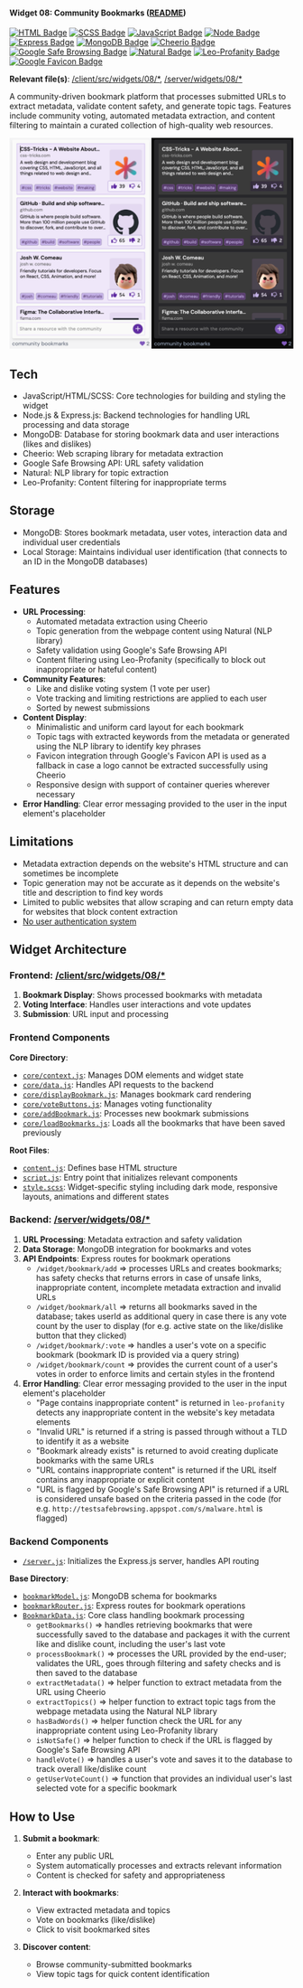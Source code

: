 #### Widget 08: Community Bookmarks ([README](https://github.com/aniqatc/playground/blob/main/docs/widgets/))

[![HTML Badge](https://img.shields.io/badge/HTML-602CA2)](https://github.com/aniqatc/playground)
[![SCSS Badge](https://img.shields.io/badge/SCSS-602CA2)](https://github.com/aniqatc/playground)
[![JavaScript Badge](https://img.shields.io/badge/JavaScript-602CA2)](https://github.com/aniqatc/playground)
[![Node Badge](https://img.shields.io/badge/Node-602CA2)](https://github.com/aniqatc/playground)
[![Express Badge](https://img.shields.io/badge/Express-602CA2)](https://github.com/aniqatc/playground)
[![MongoDB Badge](https://img.shields.io/badge/MongoDB-602CA2)](https://github.com/aniqatc/playground)
[![Cheerio Badge](https://img.shields.io/badge/Cheerio-602CA2)](https://github.com/aniqatc/playground)
[![Google Safe Browsing Badge](https://img.shields.io/badge/Google%20Safe%20Browsing-602CA2)](https://github.com/aniqatc/playground)
[![Natural Badge](https://img.shields.io/badge/Natural-602CA2)](https://github.com/aniqatc/playground)
[![Leo-Profanity Badge](https://img.shields.io/badge/Leo%20Profanity-602CA2)](https://github.com/aniqatc/playground)
[![Google Favicon Badge](https://img.shields.io/badge/MongoDB-602CA2)](https://github.com/aniqatc/playground)

**Relevant file(s)**: [/client/src/widgets/08/\*](../../client/src/widgets/08/), [/server/widgets/08/\*](../../server/widgets/08/)

A community-driven bookmark platform that processes submitted URLs to extract metadata, validate content safety, and generate topic tags. Features include community voting, automated metadata extraction, and content filtering to maintain a curated collection of high-quality web resources.

<a href="https://playground.aniqa.dev/"><img src="/docs/screenshots/widget-08_v1.png"></a>

## Tech

- JavaScript/HTML/SCSS: Core technologies for building and styling the widget
- Node.js & Express.js: Backend technologies for handling URL processing and data storage
- MongoDB: Database for storing bookmark data and user interactions (likes and dislikes)
- Cheerio: Web scraping library for metadata extraction
- Google Safe Browsing API: URL safety validation
- Natural: NLP library for topic extraction
- Leo-Profanity: Content filtering for inappropriate terms

## Storage

- MongoDB: Stores bookmark metadata, user votes, interaction data and individual user credentials
- Local Storage: Maintains individual user identification (that connects to an ID in the MongoDB databases)

## Features

- **URL Processing**:
  - Automated metadata extraction using Cheerio 
  - Topic generation from the webpage content using Natural (NLP library)
  - Safety validation using Google's Safe Browsing API
  - Content filtering using Leo-Profanity (specifically to block out inappropriate or hateful content)
- **Community Features**:
  - Like and dislike voting system (1 vote per user)
  - Vote tracking and limiting restrictions are applied to each user
  - Sorted by newest submissions
- **Content Display**:
  - Minimalistic and uniform card layout for each bookmark
  - Topic tags with extracted keywords from the metadata or generated using the NLP library to identify key phrases
  - Favicon integration through Google's Favicon API is used as a fallback in case a logo cannot be extracted successfully using Cheerio
  - Responsive design with support of container queries wherever necessary
- **Error Handling**: Clear error messaging provided to the user in the input element's placeholder

## Limitations

- Metadata extraction depends on the website's HTML structure and can sometimes be incomplete
- Topic generation may not be accurate as it depends on the website's title and description to find key words
- Limited to public websites that allow scraping and can return empty data for websites that block content extraction
- [No user authentication system](/docs/main/handlingUsers.md)

## Widget Architecture

### Frontend: [/client/src/widgets/08/\*](../../client/src/widgets/08/)

1. **Bookmark Display**: Shows processed bookmarks with metadata
2. **Voting Interface**: Handles user interactions and vote updates
3. **Submission**: URL input and processing

### Frontend Components

**Core Directory**:
- [`core/context.js`](../../client/src/widgets/08/core/context.js): Manages DOM elements and widget state
- [`core/data.js`](../../client/src/widgets/08/core/data.js): Handles API requests to the backend
- [`core/displayBookmark.js`](../../client/src/widgets/08/core/displayBookmark.js): Manages bookmark card rendering
- [`core/voteButtons.js`](../../client/src/widgets/08/core/voteButtons.js): Manages voting functionality
- [`core/addBookmark.js`](../../client/src/widgets/08/core/addBookmark.js): Processes new bookmark submissions
- [`core/loadBookmarks.js`](../../client/src/widgets/08/core/loadBookmarks.js): Loads all the bookmarks that have been saved previously

**Root Files**:
- [`content.js`](/client/src/widgets/08/content.js): Defines base HTML structure
- [`script.js`](/client/src/widgets/08/script.js): Entry point that initializes relevant components
- [`style.scss`](/client/src/widgets/08/style.scss): Widget-specific styling including dark mode, responsive layouts, animations and different states

### Backend: [/server/widgets/08/\*](../../server/widgets/08/)

1. **URL Processing**: Metadata extraction and safety validation
2. **Data Storage**: MongoDB integration for bookmarks and votes
3. **API Endpoints**: Express routes for bookmark operations
   - `/widget/bookmark/add` => processes URLs and creates bookmarks; has safety checks that returns errors in case of unsafe links, inappropriate content, incomplete metadata extraction and invalid URLs
   - `/widget/bookmark/all` => returns all bookmarks saved in the database; takes userId as additional query in case there is any vote count by the user to display (for e.g. active state on the like/dislike button that they clicked)
   - `/widget/bookmark/:vote` => handles a user's vote on a specific bookmark (bookmark ID is provided via a query string)
   - `/widget/bookmark/count` => provides the current count of a user's votes in order to enforce limits and certain styles in the frontend
4. **Error Handling**: Clear error messaging provided to the user in the input element's placeholder
   - "Page contains inappropriate content" is returned in `leo-profanity` detects any inappropriate content in the website's key metadata elements
   - "Invalid URL" is returned if a string is passed through without a TLD to identify it as a website
   - "Bookmark already exists" is returned to avoid creating duplicate bookmarks with the same URLs
   - "URL contains inappropriate content" is returned if the URL itself contains any inappropriate or explicit content
   - "URL is flagged by Google's Safe Browsing API" is returned if a URL is considered unsafe based on the criteria passed in the code (for e.g. `http://testsafebrowsing.appspot.com/s/malware.html` is flagged)

### Backend Components

- [`/server.js`](/server.js): Initializes the Express.js server, handles API routing

**Base Directory**:
- [`bookmarkModel.js`](../../server/widgets/08/bookmarkModel.js): MongoDB schema for bookmarks
- [`bookmarkRouter.js`](../../server/widgets/08/bookmarkRouter.js): Express routes for bookmark operations
- [`BookmarkData.js`](../../server/widgets/08/bookmarkData.js): Core class handling bookmark processing
  - `getBookmarks()` => handles retrieving bookmarks that were successfully saved to the database and packages it with the current like and dislike count, including the user's last vote
  - `processBookmark()` => processes the URL provided by the end-user; validates the URL, goes through filtering and safety checks and is then saved to the database
  - `extractMetadata()` => helper function to extract metadata from the URL using Cheerio
  - `extractTopics()` => helper function to extract topic tags from the webpage metadata using the Natural NLP library
  - `hasBadWords()` => helper function check the URL for any inappropriate content using Leo-Profanity library
  - `isNotSafe()` => helper function to check if the URL is flagged by Google's Safe Browsing API
  - `handleVote()` => handles a user's vote and saves it to the database to track overall like/dislike count
  - `getUserVoteCount()` => function that provides an individual user's last selected vote for a specific bookmark

## How to Use

1. **Submit a bookmark**:
   - Enter any public URL
   - System automatically processes and extracts relevant information
   - Content is checked for safety and appropriateness

2. **Interact with bookmarks**:
    - View extracted metadata and topics
    - Vote on bookmarks (like/dislike)
    - Click to visit bookmarked sites
   
3. **Discover content**:
    - Browse community-submitted bookmarks
    - View topic tags for quick content identification
